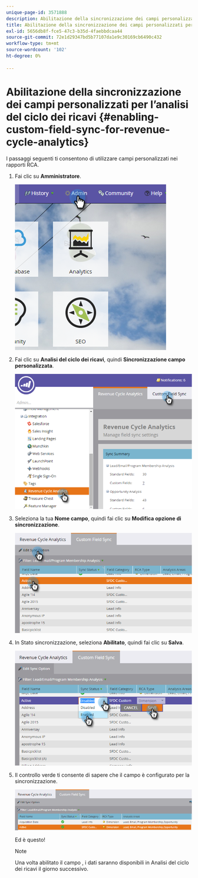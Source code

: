 ```yaml
---
unique-page-id: 3571888
description: Abilitazione della sincronizzazione dei campi personalizzati per l’analisi del ciclo dei ricavi - Documenti Marketo - Documentazione del prodotto
title: Abilitazione della sincronizzazione dei campi personalizzati per l’analisi del ciclo dei ricavi
exl-id: 5656db8f-fce5-47c3-b35d-4faebbdcaa44
source-git-commit: 72e1d29347bd5b77107da1e9c30169cb6490c432
workflow-type: tm+mt
source-wordcount: '102'
ht-degree: 0%

---
```


# Abilitazione della sincronizzazione dei campi personalizzati per l’analisi del ciclo dei ricavi {#enabling-custom-field-sync-for-revenue-cycle-analytics}

I passaggi seguenti ti consentono di utilizzare campi personalizzati nei rapporti RCA.

1. Fai clic su **Amministratore**.

   ![](assets/one.png)

1. Fai clic su **Analisi del ciclo dei ricavi**, quindi **Sincronizzazione campo personalizzata**.

   ![](assets/two.png)

1. Seleziona la tua **Nome campo**, quindi fai clic su **Modifica opzione di sincronizzazione**.

   ![](assets/three.png)

1. In Stato sincronizzazione, seleziona **Abilitato**, quindi fai clic su **Salva**.

   ![](assets/four.png)

1. Il controllo verde ti consente di sapere che il campo è configurato per la sincronizzazione.

   ![](assets/five.png)

   Ed è questo!

   >[!NOTE]
   >
   >Una volta abilitato il campo , i dati saranno disponibili in Analisi del ciclo dei ricavi il giorno successivo.
